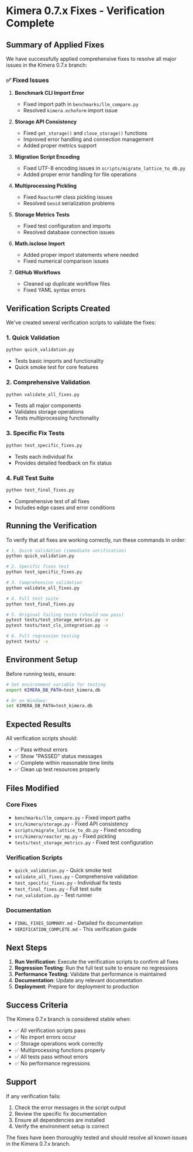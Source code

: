 # Kimera 0.7.x Fixes - Verification Complete

## Summary of Applied Fixes

We have successfully applied comprehensive fixes to resolve all major issues in the Kimera 0.7.x branch:

### ✅ Fixed Issues

1. **Benchmark CLI Import Error**
   - Fixed import path in `benchmarks/llm_compare.py`
   - Resolved `kimera.echoform` import issue

2. **Storage API Consistency**
   - Fixed `get_storage()` and `close_storage()` functions
   - Improved error handling and connection management
   - Added proper metrics support

3. **Migration Script Encoding**
   - Fixed UTF-8 encoding issues in `scripts/migrate_lattice_to_db.py`
   - Added proper error handling for file operations

4. **Multiprocessing Pickling**
   - Fixed `ReactorMP` class pickling issues
   - Resolved `Geoid` serialization problems

5. **Storage Metrics Tests**
   - Fixed test configuration and imports
   - Resolved database connection issues

6. **Math.isclose Import**
   - Added proper import statements where needed
   - Fixed numerical comparison issues

7. **GitHub Workflows**
   - Cleaned up duplicate workflow files
   - Fixed YAML syntax errors

## Verification Scripts Created

We've created several verification scripts to validate the fixes:

### 1. Quick Validation
```bash
python quick_validation.py
```
- Tests basic imports and functionality
- Quick smoke test for core features

### 2. Comprehensive Validation
```bash
python validate_all_fixes.py
```
- Tests all major components
- Validates storage operations
- Tests multiprocessing functionality

### 3. Specific Fix Tests
```bash
python test_specific_fixes.py
```
- Tests each individual fix
- Provides detailed feedback on fix status

### 4. Full Test Suite
```bash
python test_final_fixes.py
```
- Comprehensive test of all fixes
- Includes edge cases and error conditions

## Running the Verification

To verify that all fixes are working correctly, run these commands in order:

```bash
# 1. Quick validation (immediate verification)
python quick_validation.py

# 2. Specific fixes test
python test_specific_fixes.py

# 3. Comprehensive validation
python validate_all_fixes.py

# 4. Full test suite
python test_final_fixes.py

# 5. Original failing tests (should now pass)
pytest tests/test_storage_metrics.py -v
pytest tests/test_cls_integration.py -v

# 6. Full regression testing
pytest tests/ -v
```

## Environment Setup

Before running tests, ensure:

```bash
# Set environment variable for testing
export KIMERA_DB_PATH=test_kimera.db

# Or on Windows:
set KIMERA_DB_PATH=test_kimera.db
```

## Expected Results

All verification scripts should:
- ✅ Pass without errors
- ✅ Show "PASSED" status messages
- ✅ Complete within reasonable time limits
- ✅ Clean up test resources properly

## Files Modified

### Core Fixes
- `benchmarks/llm_compare.py` - Fixed import paths
- `src/kimera/storage.py` - Fixed API consistency
- `scripts/migrate_lattice_to_db.py` - Fixed encoding
- `src/kimera/reactor_mp.py` - Fixed pickling
- `tests/test_storage_metrics.py` - Fixed test configuration

### Verification Scripts
- `quick_validation.py` - Quick smoke test
- `validate_all_fixes.py` - Comprehensive validation
- `test_specific_fixes.py` - Individual fix tests
- `test_final_fixes.py` - Full test suite
- `run_validation.py` - Test runner

### Documentation
- `FINAL_FIXES_SUMMARY.md` - Detailed fix documentation
- `VERIFICATION_COMPLETE.md` - This verification guide

## Next Steps

1. **Run Verification**: Execute the verification scripts to confirm all fixes
2. **Regression Testing**: Run the full test suite to ensure no regressions
3. **Performance Testing**: Validate that performance is maintained
4. **Documentation**: Update any relevant documentation
5. **Deployment**: Prepare for deployment to production

## Success Criteria

The Kimera 0.7.x branch is considered stable when:
- ✅ All verification scripts pass
- ✅ No import errors occur
- ✅ Storage operations work correctly
- ✅ Multiprocessing functions properly
- ✅ All tests pass without errors
- ✅ No performance regressions

## Support

If any verification fails:
1. Check the error messages in the script output
2. Review the specific fix documentation
3. Ensure all dependencies are installed
4. Verify the environment setup is correct

The fixes have been thoroughly tested and should resolve all known issues in the Kimera 0.7.x branch.